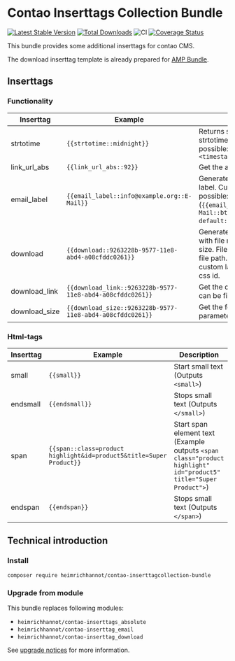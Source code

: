 # Contao Inserttags Collection Bundle
[![Latest Stable Version](https://poser.pugx.org/heimrichhannot/contao-inserttagcollection-bundle/v/stable)](https://packagist.org/packages/heimrichhannot/contao-inserttagcollection-bundle)
[![Total Downloads](https://poser.pugx.org/heimrichhannot/contao-inserttagcollection-bundle/downloads)](https://packagist.org/packages/heimrichhannot/contao-inserttagcollection-bundle)
![CI](https://github.com/heimrichhannot/contao-inserttagcollection-bundle/workflows/CI/badge.svg)
[![Coverage Status](https://coveralls.io/repos/github/heimrichhannot/contao-inserttagcollection-bundle/badge.svg?branch=master)](https://coveralls.io/github/heimrichhannot/contao-inserttagcollection-bundle?branch=master)

This bundle provides some additional inserttags for contao CMS.

The download inserttag template is already prepared for [AMP Bundle](https://github.com/heimrichhannot/contao-amp-bundle).

## Inserttags

### Functionality

Inserttag      | Example              | Description
--------------|----------------------|-------------
strtotime     | `{{strtotime::midnight}}` | Returns supported return values of strtotime() (see [php docs](https://www.php.net/manual/de/datetime.formats.relative.php)). Also possible: `{{strtotime::+ 1 day::<timestamp>::<date/time format>}}`
link_url_abs  | `{{link_url_abs::92}}` | Get the absolute url of an page.
email_label   | `{{email_label::info@example.org::E-Mail}}` | Generate an e-mail link with custom label. Custom classes and id are also possible: (`{{email_label::info@example.org::E-Mail::btn btn-default::my_custom_email_link}}`)
download      | `{{download::9263228b-9577-11e8-abd4-a08cfddc0261}}` | Generate an download link to the file with file name as label and download size. File parameter can be file uuid or file path. Optional parameter for custom label, link css class and link css id.
download_link | `{{download_link::9263228b-9577-11e8-abd4-a08cfddc0261}}` | Get the download url. File parameter can be file uuid or file path.
download_size | `{{download_size::9263228b-9577-11e8-abd4-a08cfddc0261}}` | Get the  formatted download size. File parameter can be file uuid or file path.


### Html-tags

Inserttag      | Example              | Description
--------------|----------------------|-------------
small         | `{{small}}` | Start small text (Outputs `<small>`)
endsmall      | `{{endsmall}}` | Stops small text (Outputs `</small>`)
span         | `{{span::class=product highlight&id=product5&title=Super Product}}` | Start span element text (Example outputs `<span class="product highlight" id="product5" title="Super Product">`)
endspan      | `{{endspan}}` | Stops small text (Outputs `</span>`)

## Technical introduction

### Install

```
composer require heimrichhannot/contao-inserttagcollection-bundle
```

### Upgrade from module

This bundle replaces following modules: 
* `heimrichhannot/contao-inserttags_absolute`
* `heimrichhannot/contao-inserttag_email`
* `heimrichhannot/contao-inserttag_download`

See [upgrade notices](docs/upgrade.md) for more information.




